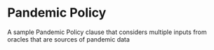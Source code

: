 # Pandemic Policy

A sample Pandemic Policy clause that considers multiple inputs from oracles that are sources of pandemic data
